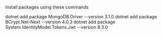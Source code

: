 



install packages  using these commands


dotnet add package MongoDB.Driver --version 3.1.0
dotnet add package BCrypt.Net-Next --version 4.0.3
dotnet add package System.IdentityModel.Tokens.Jwt --version 8.3.0